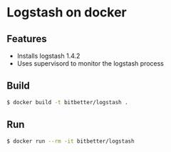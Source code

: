 # Logstash on docker

## Features

* Installs logstash 1.4.2
* Uses supervisord to monitor the logstash process

## Build

```sh
$ docker build -t bitbetter/logstash .
```

## Run

```sh
$ docker run --rm -it bitbetter/logstash
```
